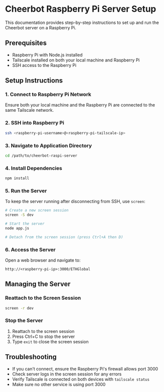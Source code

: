 # Cheerbot Raspberry Pi Server Setup

This documentation provides step-by-step instructions to set up and run the Cheerbot server on a Raspberry Pi.

## Prerequisites
- Raspberry Pi with Node.js installed
- Tailscale installed on both your local machine and Raspberry Pi
- SSH access to the Raspberry Pi

## Setup Instructions

### 1. Connect to Raspberry Pi Network
Ensure both your local machine and the Raspberry Pi are connected to the same Tailscale network.

### 2. SSH into Raspberry Pi
```bash
ssh <raspberry-pi-username>@<raspberry-pi-tailscale-ip>
```

### 3. Navigate to Application Directory
```bash
cd /path/to/cheerbot-raspi-server
```

### 4. Install Dependencies
```bash
npm install
```

### 5. Run the Server
To keep the server running after disconnecting from SSH, use `screen`:

```bash
# Create a new screen session
screen -S dev

# Start the server
node app.js

# Detach from the screen session (press Ctrl+A then D)
```

### 6. Access the Server
Open a web browser and navigate to:
```
http://<raspberry-pi-ip>:3000/ETHGlobal
```

## Managing the Server

### Reattach to the Screen Session
```bash
screen -r dev
```

### Stop the Server
1. Reattach to the screen session
2. Press Ctrl+C to stop the server
3. Type `exit` to close the screen session

## Troubleshooting
- If you can't connect, ensure the Raspberry Pi's firewall allows port 3000
- Check server logs in the screen session for any errors
- Verify Tailscale is connected on both devices with `tailscale status`
- Make sure no other service is using port 3000
